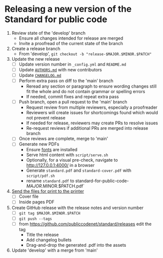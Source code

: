 # Releasing a new version of the Standard for public code

1. Review state of the 'develop' branch
    - Ensure all changes intended for release are merged
    - Invite a proofread of the current state of the branch
2. Create a release branch
    - From 'develop', `git checkout -b "release-$MAJOR.$MINOR.$PATCH"`
3. Update the new release
    - [ ] Update version number in `_config.yml` and `README.md`
    - [ ] Update [`AUTHORS.md`](../AUTHORS.md) with new contributors
    - [ ] Update [`CHANGELOG.md`](../CHANGELOG.md)
    - [ ] Perform extra pass on diff to the 'main' branch
        - Reread any section or paragraph to ensure wording changes still fit the whole and do not contain grammar or spelling errors
        - If needed, commit fixes and repeat extra pass
    - [ ] Push branch, open a pull request to the 'main' branch
        - Request review from multiple reviewers, especially a proofreader
        - Reviewers will create issues for shortcomings found which would not prevent release
        - If needed for release, reviewers may create PRs to resolve issues
        - Re-request reviews if additional PRs are merged into release branch
    - [ ] Once reviews are complete, merge to 'main'
    - [ ] Generate new PDFs
        - Ensure [fonts](https://brand.publiccode.net/typography/) are installed
        - Serve html content with `script/serve.sh`
        - Optionally, for a visual pre-check, navigate to http://127.0.0.1:4000/ in a browser
        - Generate `standard.pdf` and `standard-cover.pdf` with `script/pdf.sh`
        - rename `standard.pdf` to standard-for-public-code-$MAJOR.$MINOR.$PATCH.pdf`
4. [Send the files for print to the printer](printing.md)
    - [ ] Cover file
    - [ ] Inside pages PDF
5. Create GitHub release with the release notes and version number
    - [ ] `git tag $MAJOR.$MINOR.$PATCH`
    - [ ] `git push --tags`
    - [ ] from https://github.com/publiccodenet/standard/releases edit the tag
        - Title the release
        - Add changelog bullets
        - Drag-and-drop the generated .pdf into the assets
6. Update 'develop' with a merge from 'main'
